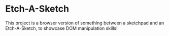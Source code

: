 # Etch-A-Sketch

This project is a browser version of something between a sketchpad and an Etch-A-Sketch, to showcase DOM manipulation skills!
